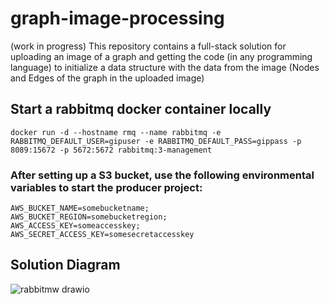 # graph-image-processing
(work in progress)
This repository contains a full-stack solution for uploading an image of a graph and getting the code (in any programming language) to initialize a data structure with the data from the image (Nodes and Edges of the graph in the uploaded image)

## Start a rabbitmq docker container locally
```
docker run -d --hostname rmq --name rabbitmq -e RABBITMQ_DEFAULT_USER=gipuser -e RABBITMQ_DEFAULT_PASS=gippass -p 8089:15672 -p 5672:5672 rabbitmq:3-management
```

### After setting up a S3 bucket, use the following environmental variables to start the producer project:
```
AWS_BUCKET_NAME=somebucketname;
AWS_BUCKET_REGION=somebucketregion;
AWS_ACCESS_KEY=someaccesskey;
AWS_SECRET_ACCESS_KEY=somesecretaccesskey
```

## Solution Diagram

![rabbitmw drawio](https://github.com/cekocvetkov/graph-image-processing/assets/7689051/1fc624bd-c301-47a5-bf17-7222fbd9c99a)
